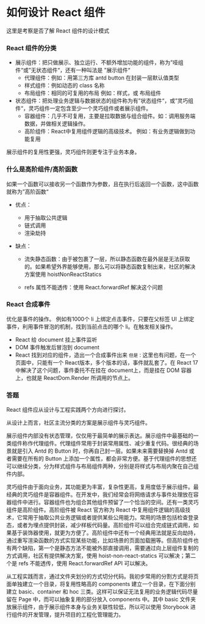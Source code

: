# 如何设计 React 组件
这里是考察是否了解 React 组件的设计模式
### React 组件的分类
- 展示组件：把只做展示、独立运行、不额外增加功能的组件，称为”哑组件“或”无状态组件“，还有一种叫法是 ”展示组件“
  - 代理组件：例如：用第三方库 antd button 在封装一层默认值类型
  - 样式组件：例如动态的 class 名称
  - 布局组件：相同的可复用的布局
  例如：样式，或 布局组件
- 状态组件：把处理业务逻辑与数据状态的组件称为有”状态组件“，或”灵巧组件“，灵巧组件一定包含至少一个灵巧组件或者展示组件。
  - 容器组件：几乎不可复用，主要是拉取数据与组合组件。如：调用服务端数据，并做相关逻辑操作。
  - 高阶组件：React中复用组件逻辑的高级技术。
  例如：有业务逻辑做到功能复用

展示组件的复用性更强，灵巧组件则更专注于业务本身。

### 什么是高阶组件/高阶函数
如果一个函数可以接收另一个函数作为参数，且在执行后返回一个函数，这中函数就称为”高阶函数“
- 优点：
  - 用于抽取公共逻辑
  - 链式调用
  - 渲染劫持

- 缺点：
  - 流失静态函数：由于被包裹了一层，所以静态函数在最外层是无法获取的。如果希望外界能够使用，那么可以将静态函数复制出来，社区的解决方案使用 hoistNonReactStatics

  - refs 属性不能透传：使用 React.forwardRef 解决这个问题

### React 合成事件
优化是事件的操作。
例如有1000个 li 上绑定点击事件，只要在父标签 Ul 上绑定事件，利用事件冒泡的机制，找到当前点击的哪个 li。在触发相关操作。
- React 给 document 挂上事件监听
- DOM 事件触发后冒泡到 document
- React 找到对应的组件，造出一个合成事件出来
`但是：`这里也有问题，在一个页面中，只能有一个 React版本，多个版本的话，事件就乱套了。在 React 17中解决了这个问题，事件委托不在挂在 document上，而是挂在 DOM 容器上，也就是 ReactDom.Render 所调用的节点上。

### 答题
React 组件应从设计与工程实践两个方向进行探讨。

从设计上而言，社区主流分类的方案是展示组件与灵巧组件。

展示组件内部没有状态管理，仅仅用于最简单的展示表达。展示组件中最基础的一类组件称作代理组件。代理组件常用于封装常用属性、减少重复代码。很经典的场景就是引入 Antd 的 Button 时，你再自己封一层。如果未来需要替换掉 Antd 或者需要在所有的 Button 上添加一个属性，都会非常方便。基于代理组件的思想还可以继续分类，分为样式组件与布局组件两种，分别是将样式与布局内聚在自己组件内部。

灵巧组件由于面向业务，其功能更为丰富，复杂性更高，复用度低于展示组件。最经典的灵巧组件是容器组件。在开发中，我们经常会将网络请求与事件处理放在容器组件中进行。容器组件也为组合其他组件预留了一个恰当的空间。还有一类灵巧组件是高阶组件。高阶组件被 React 官方称为 React 中复用组件逻辑的高级技术，它常用于抽取公共业务逻辑或者提供某些公用能力。常用的场景包括检查登录态，或者为埋点提供封装，减少样板代码量。高阶组件可以组合完成链式调用，如果基于装饰器使用，就更为方便了。高阶组件中还有一个经典用法就是反向劫持，通过重写渲染函数的方式实现某些功能，比如场景的页面加载圈等。但高阶组件也有两个缺陷，第一个是静态方法不能被外部直接调用，需要通过向上层组件复制的方式调用，社区有提供解决方案，使用 hoist-non-react-statics 可以解决；第二个是 refs 不能透传，使用 React.forwardRef API 可以解决。

从工程实践而言，通过文件夹划分的方式切分代码。我初步常用的分割方式是将页面单独建立一个目录，将复用性略高的 components 建立一个目录，在下面分别建立 basic、container 和 hoc 三类。这样可以保证无法复用的业务逻辑代码尽量留在 Page 中，而可以抽象复用的部分放入 components 中。其中 basic 文件夹放展示组件，由于展示组件本身与业务关联性较低，所以可以使用 Storybook 进行组件的开发管理，提升项目的工程化管理能力。